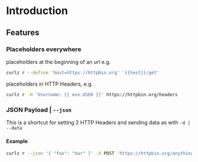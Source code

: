 # Introduction

## Features

### Placeholders everywhere 

️placeholders at the beginning of an url e.g.
```sh
curlz r --define 'host=https://httpbin.org' '{{host}}/get'
````

placeholders in HTTP Headers, e.g.

```sh
curlz r -H 'Username: {{ env.USER }}' https://httpbin.org/headers
```

### JSON Payload | `--json`

This is a shortcut for setting 2 HTTP Headers and sending data as with `-d | --data`

#### Example

```sh
curlz r --json '{ "foo": "bar" }' -X POST 'https://httpbin.org/anything'
```
